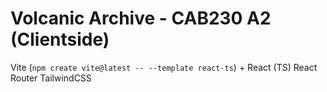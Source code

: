 # Volcanic Archive - CAB230 A2 (Clientside)

Vite (`npm create vite@latest -- --template react-ts`) + React (TS)
React Router
TailwindCSS
